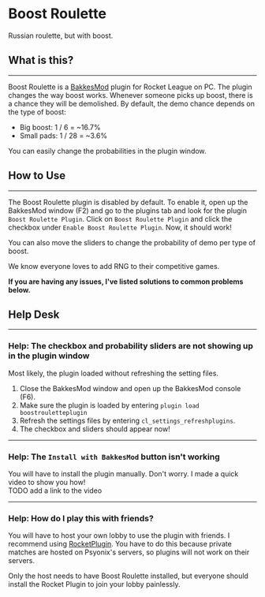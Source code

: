 # Boost Roulette

Russian roulette, but with boost.

## What is this?

---

Boost Roulette is a [BakkesMod](https://www.bakkesmod.com/) plugin for Rocket League on PC.
The plugin changes the way boost works. Whenever someone picks up boost, there is a chance they will be demolished.
By default, the demo chance depends on the type of boost:  

- Big boost: 1 / 6 = ~16.7%
- Small pads: 1 / 28 = ~3.6%

You can easily change the probabilities in the plugin window.

## How to Use

---

The Boost Roulette plugin is disabled by default. To enable it, open up the BakkesMod window (F2) and go to the plugins tab and look for the plugin ```Boost Roulette Plugin```. Click on ```Boost Roulette Plugin``` and click the checkbox under ```Enable Boost Roulette Plugin```. Now, it should work!  

You can also move the sliders to change the probability of demo per type of boost.

We know everyone loves to add RNG to their competitive games.  

**If you are having any issues, I've listed solutions to common problems below.**

## Help Desk

---

### Help: The checkbox and probability sliders are not showing up in the plugin window

Most likely, the plugin loaded without refreshing the setting files.  

1. Close the BakkesMod window and open up the BakkesMod console (F6).
2. Make sure the plugin is loaded by entering ```plugin load boostrouletteplugin```
3. Refresh the settings files by entering ```cl_settings_refreshplugins```.
4. The checkbox and sliders should appear now!

---

### Help: The ```Install with BakkesMod``` button isn't working

You will have to install the plugin manually. Don't worry. I made a quick video to show you how!  
TODO add a link to the video

---

### Help: How do I play this with friends?

You will have to host your own lobby to use the plugin with friends. I recommend using [RocketPlugin](https://bakkesplugins.com/plugins/view/26). You have to do this because private matches are hosted on Psyonix's servers, so plugins will not work on their servers. 

Only the host needs to have Boost Roulette installed, but everyone should install the Rocket Plugin to join your lobby painlessly.
